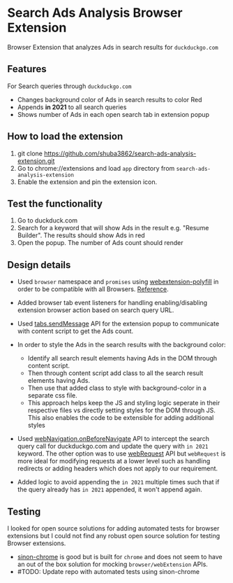 # Search Ads Analysis Browser Extension

Browser Extension that analyzes Ads in search results for `duckduckgo.com`

## Features

For Search queries through `duckduckgo.com` 
- Changes background color of Ads in search results to color Red 
- Appends **in 2021** to all search queries
- Shows number of Ads in each open search tab in extension popup

## How to load the extension

1. git clone https://github.com/shuba3862/search-ads-analysis-extension.git
2. Go to chrome://extensions and load `app` directory from `search-ads-analysis-extension`
3. Enable the extension and pin the extension icon.

## Test the functionality

1. Go to duckduck.com
2. Search for a keyword that will show Ads in the result e.g. "Resume Builder". The results should show Ads in red
3. Open the popup. The number of Ads count should render

## Design details

- Used `browser` namespace and `promises` using [webextension-polyfill](https://github.com/mozilla/webextension-polyfill) in order to be compatible with all Browsers. [Reference](https://developer.mozilla.org/en-US/docs/Mozilla/Add-ons/WebExtensions/Chrome_incompatibilities).

- Added browser tab event listeners for handling enabling/disabling extension browser action based on search query URL.

- Used [tabs.sendMessage](https://developer.mozilla.org/en-US/docs/Mozilla/Add-ons/WebExtensions/API/tabs/sendMessage) API for the extension popup to communicate with content script to get the Ads count.

- In order to style the Ads in the search results with the background color:  
  - Identify all search result elements having Ads in the DOM through content script.
  - Then through content script add class to all the search result elements having Ads. 
  - Then use that added class to style with background-color in a separate css file. 
  - This approach helps keep the JS and styling logic seperate in their respective files vs directly setting styles for the DOM through JS. This also enables the code to be extensible for adding additional styles 

- Used [webNavigation.onBeforeNavigate](https://developer.mozilla.org/en-US/docs/Mozilla/Add-ons/WebExtensions/API/webNavigation/onBeforeNavigate) API to intercept the search query call for duckduckgo.com and update the query with `in 2021` keyword. The other option was to use [webRequest](https://developer.mozilla.org/en-US/docs/Mozilla/Add-ons/WebExtensions/API/webRequest) API but `webRequest` is more ideal for modifying requests at a lower level such as handling redirects or adding headers which does not apply to our requirement.

- Added logic to avoid appending the `in 2021` multiple times such that if the query already has `in 2021` appended, it won't append again.
 
## Testing

I looked for open source solutions for adding automated tests for browser extensions but I could not find any robust open source solution for testing Browser extensions.

- [sinon-chrome](https://github.com/acvetkov/sinon-chrome) is good but is built for `chrome` and does not seem to have an out of the box solution for mocking `browser/webExtension` APIs.
- #TODO: Update repo with automated tests using sinon-chrome

